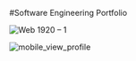 #Software Engineering Portfolio

![Web 1920 – 1](https://user-images.githubusercontent.com/58280353/119933708-78766c00-bf39-11eb-803e-e62c941fd4e2.png)

![mobile_view_profile](https://user-images.githubusercontent.com/58280353/125136198-30fa0880-e0bf-11eb-869e-071851cc5e10.png)

